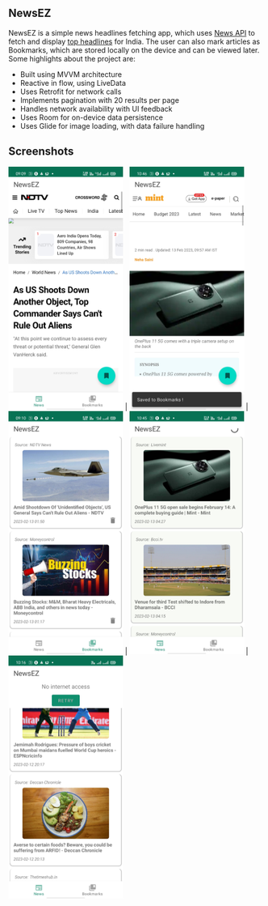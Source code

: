 ## NewsEZ

NewsEZ is a simple news headlines fetching app, which uses [News API](https://newsapi.org/docs/get-started) to fetch and display [top headlines](https://newsapi.org/docs/endpoints/top-headlines) for India.
The user can also mark articles as Bookmarks, which are stored locally on the device and can be viewed later.
Some highlights about the project are:

- Built using MVVM architecture
- Reactive in flow, using LiveData
- Uses Retrofit for network calls
- Implements pagination with 20 results per page
- Handles network availability with UI feedback
- Uses Room for on-device data persistence
- Uses Glide for image loading, with data failure handling

## Screenshots

<img src="https://github.com/dibyanshuanand/NewsEZ/blob/main/Screenshots/Article%20Webview.jpg" alt="Article webview" width="227" height="480">   | 
<img src="https://github.com/dibyanshuanand/NewsEZ/blob/main/Screenshots/Article%20view_Bookmarking.jpg" alt="Article view_bookmarking" width="227" height="480">   | 
<img src="https://github.com/dibyanshuanand/NewsEZ/blob/main/Screenshots/Bookmarks%20section.jpg" alt="Bookmarks" width="227" height="480">   | 
<img src="https://github.com/dibyanshuanand/NewsEZ/blob/main/Screenshots/Homepage_Loading.jpg" alt="Homepage loading" width="227" height="480">   | 
<img src="https://github.com/dibyanshuanand/NewsEZ/blob/main/Screenshots/Limited%20Internet%20UI.jpg" alt="No internet UI" width="227" height="480">
